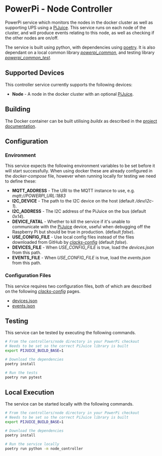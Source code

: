 # PowerPi - Node Controller

PowerPi service which monitors the nodes in the docker cluster as well as supporting UPS using a [PiJuice](https://www.pijuice.com). This service runs on each node of the cluster, and will produce events relating to this node, as well as checking if the other nodes are on/off.

The service is built using python, with dependencies using [poetry](https://python-poetry.org/). It is also dependant on a local common library [_powerpi_common_](../../common/python/README.md), and testing library [_powerpi_common_test_](../../common/pytest/README.md).

## Supported Devices

This controller service currently supports the following devices:

-   **Node** - A node in the docker cluster with an optional [PiJuice](https://www.pijuice.com).

## Building

The Docker container can be built utilising _buildx_ as described in the [project documentation](../../README.md#Building).

## Configuration

### Environment

This service expects the following environment variables to be set before it will start successfully. When using docker these are already configured in the _docker-compose_ file, however when running locally for testing we need to define these:

-   **MQTT_ADDRESS** - The URI to the MQTT instance to use, e.g. _mqtt://POWERPI_URL:1883_
-   **I2C_DEVICE** - The path to the I2C device on the host (default _/dev/i2c-1_).
-   **I2C_ADDRESS** - The I2C address of the PiJuice on the bus (default _0x14_).
-   **DEVICE_FATAL** - Whether to kill the service if it's unable to communicate with the [PiJuice](https://www.pijuice.com) device, useful when debugging off the Raspberry Pi but should be true in production. (default _false_).
-   **USE_CONFIG_FILE** - Use local config files instead of the files downloaded from GitHub by [_clacks-config_](../../services/clacks-config/README.md) (default _false_).
-   **DEVICES_FILE** - When _USE_CONFIG_FILE_ is true, load the _devices.json_ from this path.
-   **EVENTS_FILE** - When _USE_CONFIG_FILE_ is true, load the _events.json_ from this path.

### Configuration Files

This service requires two configuration files, both of which are described on the following [_clacks-config_](../../services/clacks-config/README.md) pages.

-   [devices.json](../../services/clacks-config/README.md#devicesjson)
-   [events.json](../../services/clacks-config/README.md#eventsjson)

## Testing

This service can be tested by executing the following commands.

```bash
# From the controllers/node directory in your PowerPi checkout
# Needs to be set so the correct PiJuice library is built
export PIJUICE_BUILD_BASE=1

# Download the dependencies
poetry install

# Run the tests
poetry run pytest
```

## Local Execution

The service can be started locally with the following commands.

```bash
# From the controllers/node directory in your PowerPi checkout
# Needs to be set so the correct PiJuice library is built
export PIJUICE_BUILD_BASE=1

# Download the dependencies
poetry install

# Run the service locally
poetry run python -m node_controller
```
